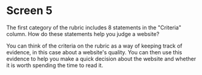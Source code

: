 # Screen 5

The first category of the rubric includes 8 statements in the "Criteria" column. How do these statements help you judge a website? 

You can think of the criteria on the rubric as a way of keeping track of evidence, in this case about a website's quality. You can then use this evidence to help you make a quick decision about the website and whether it is worth spending the time to read it. 
